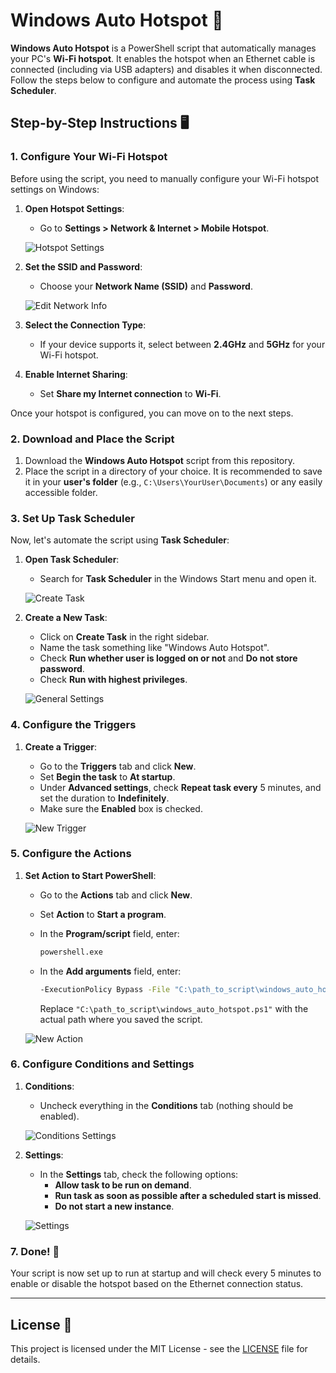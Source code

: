 
# Windows Auto Hotspot 🚀

**Windows Auto Hotspot** is a PowerShell script that automatically manages your PC's **Wi-Fi hotspot**. It enables the hotspot when an Ethernet cable is connected (including via USB adapters) and disables it when disconnected. Follow the steps below to configure and automate the process using **Task Scheduler**.

## Step-by-Step Instructions 🖥️

### 1. Configure Your Wi-Fi Hotspot

Before using the script, you need to manually configure your Wi-Fi hotspot settings on Windows:

1. **Open Hotspot Settings**:
   - Go to **Settings > Network & Internet > Mobile Hotspot**.
   
   ![Hotspot Settings](./Hotspot%20Settings.png)

2. **Set the SSID and Password**:
   - Choose your **Network Name (SSID)** and **Password**.
   
   ![Edit Network Info](./Network%20Info.png)

3. **Select the Connection Type**:
   - If your device supports it, select between **2.4GHz** and **5GHz** for your Wi-Fi hotspot.
4. **Enable Internet Sharing**:
   - Set **Share my Internet connection** to **Wi-Fi**.

Once your hotspot is configured, you can move on to the next steps.

### 2. Download and Place the Script

1. Download the **Windows Auto Hotspot** script from this repository.
2. Place the script in a directory of your choice. It is recommended to save it in your **user's folder** (e.g., `C:\Users\YourUser\Documents`) or any easily accessible folder.

### 3. Set Up Task Scheduler

Now, let's automate the script using **Task Scheduler**:

1. **Open Task Scheduler**:
   - Search for **Task Scheduler** in the Windows Start menu and open it.
   
   ![Create Task](./Create%20Task.png)

2. **Create a New Task**:
   - Click on **Create Task** in the right sidebar.
   - Name the task something like "Windows Auto Hotspot".
   - Check **Run whether user is logged on or not** and **Do not store password**.
   - Check **Run with highest privileges**.
   
   ![General Settings](./General.png)

### 4. Configure the Triggers

1. **Create a Trigger**:
   - Go to the **Triggers** tab and click **New**.
   - Set **Begin the task** to **At startup**.
   - Under **Advanced settings**, check **Repeat task every** 5 minutes, and set the duration to **Indefinitely**.
   - Make sure the **Enabled** box is checked.
   
   ![New Trigger](./New%20Trigger.png)

### 5. Configure the Actions

1. **Set Action to Start PowerShell**:
   - Go to the **Actions** tab and click **New**.
   - Set **Action** to **Start a program**.
   - In the **Program/script** field, enter:
   
     ```bash
     powershell.exe
     ```

   - In the **Add arguments** field, enter:
   
     ```bash
     -ExecutionPolicy Bypass -File "C:\path_to_script\windows_auto_hotspot.ps1"
     ```

     Replace `"C:\path_to_script\windows_auto_hotspot.ps1"` with the actual path where you saved the script.
   
   ![New Action](./New%20Action.png)

### 6. Configure Conditions and Settings

1. **Conditions**:
   - Uncheck everything in the **Conditions** tab (nothing should be enabled).
   
   ![Conditions Settings](./Conditions.png)

2. **Settings**:
   - In the **Settings** tab, check the following options:
     - **Allow task to be run on demand**.
     - **Run task as soon as possible after a scheduled start is missed**.
     - **Do not start a new instance**.
   
   ![Settings](./Settings.png)

### 7. Done! 🎉

Your script is now set up to run at startup and will check every 5 minutes to enable or disable the hotspot based on the Ethernet connection status.

---

## License 📄

This project is licensed under the MIT License - see the [LICENSE](LICENSE) file for details.
